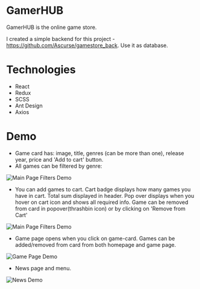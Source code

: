# GamerHUB
GamerHUB is the online game store.

I created a simple backend for this project - https://github.com/Ascurse/gamestore_back. Use it as database.

# Technologies
- React
- Redux
- SCSS
- Ant Design
- Axios

# Demo
- Game card has: image, title, genres (can be more than one), release year, price and 'Add to cart' button.
- All games can be filtered by genre:
<img src='./gamestore/demo/categories.gif' alt='Main Page Filters Demo'/>

- You can add games to cart. Cart badge displays how many games you have in cart. Total sum displayed in header. Pop over displays when you hover on cart icon and shows all required info. Game can be removed from card in popover(thrashbin icon) or by clicking on 'Remove from Cart' 
<img src='./gamestore/demo/cart.gif' alt='Main Page Filters Demo'/>

- Game page opens when you click on game-card. Games can be added/removed from card from both homepage and game page.
<img src='./gamestore/demo/game-page.gif' alt='Game Page Demo'/>

- News page and menu.
<img src='./gamestore/demo/news.gif' alt='News Demo'/>
